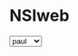 # NSIweb
<!DOCTYPE html>
<html>
<head>
<meta charset="utf-8">
<meta name="viewport" content="width=device-width">
<title>JS Bin</title>
</head>
<body>
<FORM>
<SELECT name="prénom" size="1">
<OPTION>paul
<OPTION>pierre
</SELECT>
</FORM>
</body>
</html>
